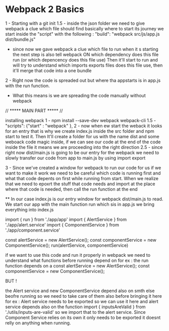 # Webpack 2 Basics
1 - Starting with a git init 
1.5 - inside the json folder we need to give webpack a clue which file should find basically where to start its journey
we start inside the "script" with the following : 
"build": "webpack src/js/app.js dist/bundle.js" 

- since now we gave webpack a clue which file to run when it s starting the next step is also tell webpack ON which dependency does this file run (or which depencency does this file use)
Then it'll start to run and will try to understand which imports exports files does this file use, then it'll merge that code into a one bundle 


2 - Right now the code is spreaded out but where tha appstarts is in app.js with the run function.
- What this means is we are spreading the code manually without webpack

// ***** MAIN PART ***** //

installing webpack
1 - npm install --save-dev webpack webpack-cli
1.5 -   "scripts": {"start" : "webpack" },
2   - now when ew start the weback it looks for an entry that is why we create index.js inside the src folder and npm start to test it. Then It'll create a folder for  us with the name dist and some weboack code magic inside, if we can see our code at the end of the code inside the file it means we are proceeding into the right direction
2.5 - since right now dist/main.js is going to be our entry for the webpack we need to slowly transfer our code from app to main.js by using import export

3   - Since we've created a window for webpack to run our code for us if we want to make it work we need to be careful which code is running first and what that code depents on first while running from start.
When we realize that we need to epoxrt the stuff that code needs and import at the place where that code is needed, then call the run function at the end

** In our case index.js is our entry window for webpack dist/main.js to read.
We start our app with the main function run which sis in app.js we bring everything into index.js

import { run } from './app/app'
import { AlertService } from './app/alert.service'
import { ComponentService } from './app/component.service'

const alertService = new AlertService();
const componentService = new ComponentService();
run(alertService, componentService)

if we want to use this code and run it properly in webpack we need to understand what functions before running depend on for ex :
the run function depends on a 
const alertService = new AlertService();
const componentService = new ComponentService();

BUT !

the Alert service and new ComponentService depend also on smth else beofre running so we need to take care of them also before bringing it here for ex : Alert service needs to be exported so we can use it here and alert service depends also on the function 
import { inputsAreValid } from './utils/inputs-are-valid'
so we import that to the alert service. 
Since Component Service relies on its own it only needs to be exported it doesnt relly on anything when running.






